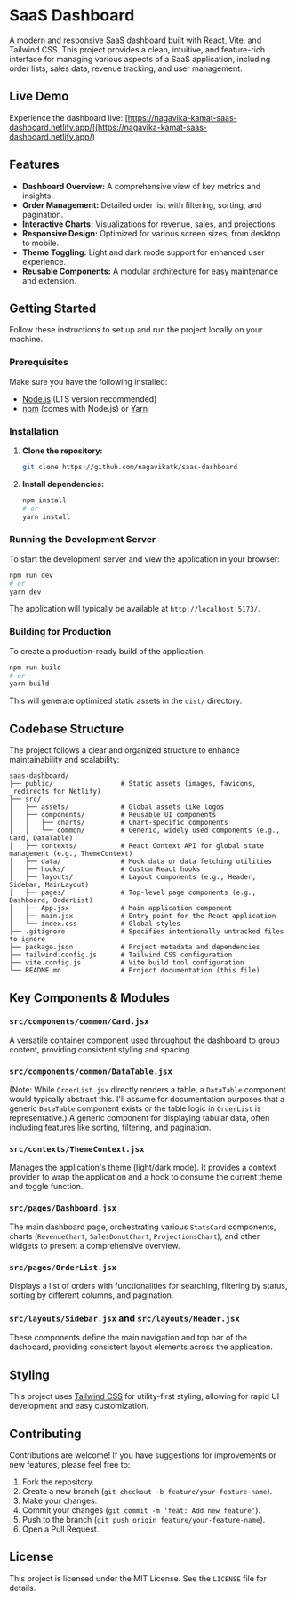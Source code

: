 # SaaS Dashboard

A modern and responsive SaaS dashboard built with React, Vite, and Tailwind CSS. This project provides a clean, intuitive, and feature-rich interface for managing various aspects of a SaaS application, including order lists, sales data, revenue tracking, and user management.

## Live Demo

Experience the dashboard live: [https://nagavika-kamat-saas-dashboard.netlify.app/](https://nagavika-kamat-saas-dashboard.netlify.app/)

## Features

*   **Dashboard Overview:** A comprehensive view of key metrics and insights.
*   **Order Management:** Detailed order list with filtering, sorting, and pagination.
*   **Interactive Charts:** Visualizations for revenue, sales, and projections.
*   **Responsive Design:** Optimized for various screen sizes, from desktop to mobile.
*   **Theme Toggling:** Light and dark mode support for enhanced user experience.
*   **Reusable Components:** A modular architecture for easy maintenance and extension.

## Getting Started

Follow these instructions to set up and run the project locally on your machine.

### Prerequisites

Make sure you have the following installed:

*   [Node.js](https://nodejs.org/en/) (LTS version recommended)
*   [npm](https://www.npmjs.com/) (comes with Node.js) or [Yarn](https://yarnpkg.com/)

### Installation

1.  **Clone the repository:**
    ```bash
    git clone https://github.com/nagavikatk/saas-dashboard
    ```

2.  **Install dependencies:**
    ```bash
    npm install
    # or
    yarn install
    ```

### Running the Development Server

To start the development server and view the application in your browser:

```bash
npm run dev
# or
yarn dev
```

The application will typically be available at `http://localhost:5173/`.

### Building for Production

To create a production-ready build of the application:

```bash
npm run build
# or
yarn build
```

This will generate optimized static assets in the `dist/` directory.

## Codebase Structure

The project follows a clear and organized structure to enhance maintainability and scalability:

```
saas-dashboard/
├── public/                 # Static assets (images, favicons, _redirects for Netlify)
├── src/
│   ├── assets/             # Global assets like logos
│   ├── components/         # Reusable UI components
│   │   ├── charts/         # Chart-specific components
│   │   └── common/         # Generic, widely used components (e.g., Card, DataTable)
│   ├── contexts/           # React Context API for global state management (e.g., ThemeContext)
│   ├── data/               # Mock data or data fetching utilities
│   ├── hooks/              # Custom React hooks
│   ├── layouts/            # Layout components (e.g., Header, Sidebar, MainLayout)
│   ├── pages/              # Top-level page components (e.g., Dashboard, OrderList)
│   ├── App.jsx             # Main application component
│   ├── main.jsx            # Entry point for the React application
│   └── index.css           # Global styles
├── .gitignore              # Specifies intentionally untracked files to ignore
├── package.json            # Project metadata and dependencies
├── tailwind.config.js      # Tailwind CSS configuration
├── vite.config.js          # Vite build tool configuration
└── README.md               # Project documentation (this file)
```

## Key Components & Modules

### `src/components/common/Card.jsx`
A versatile container component used throughout the dashboard to group content, providing consistent styling and spacing.

### `src/components/common/DataTable.jsx`
(Note: While `OrderList.jsx` directly renders a table, a `DataTable` component would typically abstract this. I'll assume for documentation purposes that a generic `DataTable` component exists or the table logic in `OrderList` is representative.)
A generic component for displaying tabular data, often including features like sorting, filtering, and pagination.

### `src/contexts/ThemeContext.jsx`
Manages the application's theme (light/dark mode). It provides a context provider to wrap the application and a hook to consume the current theme and toggle function.

### `src/pages/Dashboard.jsx`
The main dashboard page, orchestrating various `StatsCard` components, charts (`RevenueChart`, `SalesDonutChart`, `ProjectionsChart`), and other widgets to present a comprehensive overview.

### `src/pages/OrderList.jsx`
Displays a list of orders with functionalities for searching, filtering by status, sorting by different columns, and pagination.

### `src/layouts/Sidebar.jsx` and `src/layouts/Header.jsx`
These components define the main navigation and top bar of the dashboard, providing consistent layout elements across the application.

## Styling

This project uses [Tailwind CSS](https://tailwindcss.com/) for utility-first styling, allowing for rapid UI development and easy customization.

## Contributing

Contributions are welcome! If you have suggestions for improvements or new features, please feel free to:

1.  Fork the repository.
2.  Create a new branch (`git checkout -b feature/your-feature-name`).
3.  Make your changes.
4.  Commit your changes (`git commit -m 'feat: Add new feature'`).
5.  Push to the branch (`git push origin feature/your-feature-name`).
6.  Open a Pull Request.

## License

This project is licensed under the MIT License. See the `LICENSE` file for details.